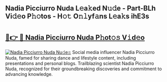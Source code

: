 ## Nadia Picciurro Nuda L𝚎a𝚔ed N𝚞𝚍e - Part-BLh Vi𝚍𝚎o P𝚑𝚘tos - H𝚘𝚝 O𝚗𝚕yf𝚊ns L𝚎a𝚔s ihE3s

# <h2><a href="http://kfctec1.oniu.top/?m=Nadia+Picciurro+Nuda">🔗👉 🔴 Nadia Picciurro Nuda P𝚑ot𝚘𝚜 V𝚒d𝚎o</a></h2>

[![Nadia Picciurro Nuda Nu𝚍e𝚜](https://i.imgur.com/0qMVB7G.gif)](http://kfctec1.oniu.top/?m=Nadia+Picciurro+Nuda)
Social media influencer Nadia Picciurro Nuda, famed for sharing dance and lifestyle content, including presentations and personal blogs. Trailblazing scientist Nadia Picciurro Nuda, recognized for their groundbreaking discoveries and commitment to advancing knowledge.  
